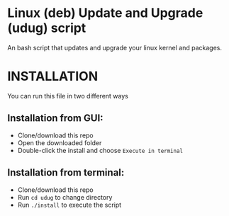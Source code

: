 # Linux (deb) Update and Upgrade (udug) script

An bash script that updates and upgrade your linux kernel and packages.

# INSTALLATION

You can run this file in two different ways

## Installation from GUI:

- Clone/download this repo
- Open the downloaded folder
- Double-click the install and choose `Execute in terminal`

## Installation from terminal:

- Clone/download this repo
- Run `cd udug` to change directory
- Run `./install` to execute the script